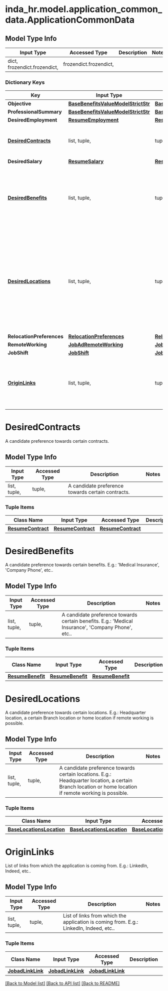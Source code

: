 # inda_hr.model.application_common_data.ApplicationCommonData

## Model Type Info
Input Type | Accessed Type | Description | Notes
------------ | ------------- | ------------- | -------------
dict, frozendict.frozendict,  | frozendict.frozendict,  |  | 

### Dictionary Keys
Key | Input Type | Accessed Type | Description | Notes
------------ | ------------- | ------------- | ------------- | -------------
**Objective** | [**BaseBenefitsValueModelStrictStr**](BaseBenefitsValueModelStrictStr.md) | [**BaseBenefitsValueModelStrictStr**](BaseBenefitsValueModelStrictStr.md) |  | [optional] 
**ProfessionalSummary** | [**BaseBenefitsValueModelStrictStr**](BaseBenefitsValueModelStrictStr.md) | [**BaseBenefitsValueModelStrictStr**](BaseBenefitsValueModelStrictStr.md) |  | [optional] 
**DesiredEmployment** | [**ResumeEmployment**](ResumeEmployment.md) | [**ResumeEmployment**](ResumeEmployment.md) |  | [optional] 
**[DesiredContracts](#DesiredContracts)** | list, tuple,  | tuple,  | A candidate preference towards certain contracts. | [optional] 
**DesiredSalary** | [**ResumeSalary**](ResumeSalary.md) | [**ResumeSalary**](ResumeSalary.md) |  | [optional] 
**[DesiredBenefits](#DesiredBenefits)** | list, tuple,  | tuple,  | A candidate preference towards certain benefits. E.g.: &#x27;Medical Insurance&#x27;, &#x27;Company Phone&#x27;, etc.. | [optional] 
**[DesiredLocations](#DesiredLocations)** | list, tuple,  | tuple,  | A candidate preference towards certain locations. E.g.: Headquarter location, a certain Branch location or home location if remote working is possible. | [optional] 
**RelocationPreferences** | [**RelocationPreferences**](RelocationPreferences.md) | [**RelocationPreferences**](RelocationPreferences.md) |  | [optional] 
**RemoteWorking** | [**JobAdRemoteWorking**](JobAdRemoteWorking.md) | [**JobAdRemoteWorking**](JobAdRemoteWorking.md) |  | [optional] 
**JobShift** | [**JobShift**](JobShift.md) | [**JobShift**](JobShift.md) |  | [optional] 
**[OriginLinks](#OriginLinks)** | list, tuple,  | tuple,  | List of links from which the application is coming from. E.g.: LinkedIn, Indeed, etc.. | [optional] 

# DesiredContracts

A candidate preference towards certain contracts.

## Model Type Info
Input Type | Accessed Type | Description | Notes
------------ | ------------- | ------------- | -------------
list, tuple,  | tuple,  | A candidate preference towards certain contracts. | 

### Tuple Items
Class Name | Input Type | Accessed Type | Description | Notes
------------- | ------------- | ------------- | ------------- | -------------
[**ResumeContract**](ResumeContract.md) | [**ResumeContract**](ResumeContract.md) | [**ResumeContract**](ResumeContract.md) |  | 

# DesiredBenefits

A candidate preference towards certain benefits. E.g.: 'Medical Insurance', 'Company Phone', etc..

## Model Type Info
Input Type | Accessed Type | Description | Notes
------------ | ------------- | ------------- | -------------
list, tuple,  | tuple,  | A candidate preference towards certain benefits. E.g.: &#x27;Medical Insurance&#x27;, &#x27;Company Phone&#x27;, etc.. | 

### Tuple Items
Class Name | Input Type | Accessed Type | Description | Notes
------------- | ------------- | ------------- | ------------- | -------------
[**ResumeBenefit**](ResumeBenefit.md) | [**ResumeBenefit**](ResumeBenefit.md) | [**ResumeBenefit**](ResumeBenefit.md) |  | 

# DesiredLocations

A candidate preference towards certain locations. E.g.: Headquarter location, a certain Branch location or home location if remote working is possible.

## Model Type Info
Input Type | Accessed Type | Description | Notes
------------ | ------------- | ------------- | -------------
list, tuple,  | tuple,  | A candidate preference towards certain locations. E.g.: Headquarter location, a certain Branch location or home location if remote working is possible. | 

### Tuple Items
Class Name | Input Type | Accessed Type | Description | Notes
------------- | ------------- | ------------- | ------------- | -------------
[**BaseLocationsLocation**](BaseLocationsLocation.md) | [**BaseLocationsLocation**](BaseLocationsLocation.md) | [**BaseLocationsLocation**](BaseLocationsLocation.md) |  | 

# OriginLinks

List of links from which the application is coming from. E.g.: LinkedIn, Indeed, etc..

## Model Type Info
Input Type | Accessed Type | Description | Notes
------------ | ------------- | ------------- | -------------
list, tuple,  | tuple,  | List of links from which the application is coming from. E.g.: LinkedIn, Indeed, etc.. | 

### Tuple Items
Class Name | Input Type | Accessed Type | Description | Notes
------------- | ------------- | ------------- | ------------- | -------------
[**JobadLinkLink**](JobadLinkLink.md) | [**JobadLinkLink**](JobadLinkLink.md) | [**JobadLinkLink**](JobadLinkLink.md) |  | 

[[Back to Model list]](../../README.md#documentation-for-models) [[Back to API list]](../../README.md#documentation-for-api-endpoints) [[Back to README]](../../README.md)

